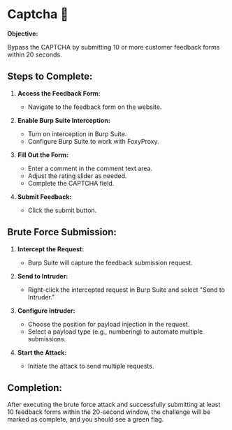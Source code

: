 # Captcha 🤖

**Objective:**

Bypass the CAPTCHA by submitting 10 or more customer feedback forms within 20 seconds.

## Steps to Complete:

1. **Access the Feedback Form:**

   - Navigate to the feedback form on the website.

2. **Enable Burp Suite Interception:**

   - Turn on interception in Burp Suite.
   - Configure Burp Suite to work with FoxyProxy.

3. **Fill Out the Form:**

   - Enter a comment in the comment text area.
   - Adjust the rating slider as needed.
   - Complete the CAPTCHA field.

4. **Submit Feedback:**
   - Click the submit button.

## Brute Force Submission:

1. **Intercept the Request:**

   - Burp Suite will capture the feedback submission request.

2. **Send to Intruder:**

   - Right-click the intercepted request in Burp Suite and select "Send to Intruder."

3. **Configure Intruder:**

   - Choose the position for payload injection in the request.
   - Select a payload type (e.g., numbering) to automate multiple submissions.

4. **Start the Attack:**
   - Initiate the attack to send multiple requests.

## Completion:

After executing the brute force attack and successfully submitting at least 10 feedback forms within the 20-second window, the challenge will be marked as complete, and you should see a green flag.
